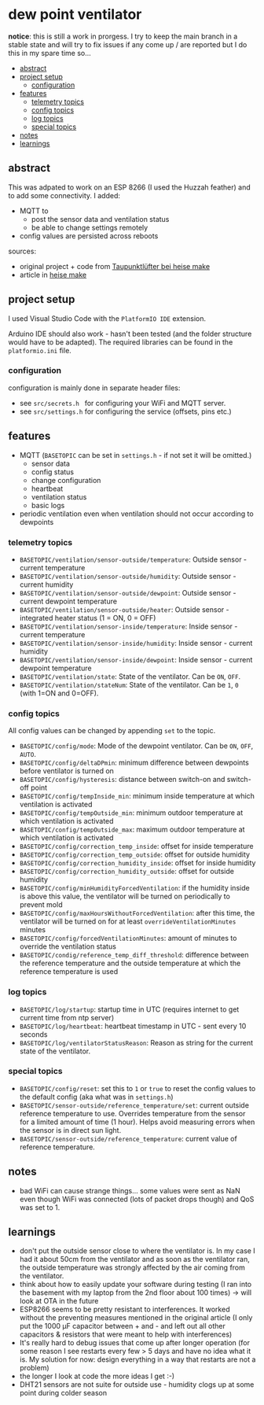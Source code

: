# dew point ventilator

**notice**: this is still a work in prorgess. I try to keep the main branch in a stable state and will try to fix issues if any come up / are reported but I do this in my spare time so...

- [abstract](#abstract)
- [project setup](#project-setup)
  - [configuration](#configuration)
- [features](#features)
  - [telemetry topics](#telemetry-topics)
  - [config topics](#config-topics)
  - [log topics](#log-topics)
  - [special topics](#special-topics)
- [notes](#notes)
- [learnings](#learnings)


## abstract

This was adpated to work on an ESP 8266 (I used the Huzzah feather) and to add some connectivity. I added:

- MQTT to 
  - post the sensor data and ventilation status
  - be able to change settings remotely
- config values are persisted across reboots

sources:

- original project + code from [Taupunktlüfter bei heise make](https://github.com/MakeMagazinDE/Taupunktluefter)
- article in [heise make](https://www.heise.de/select/make/2022/1/2135511212557842576)

## project setup

I used Visual Studio Code with the `PlatformIO IDE` extension.

Arduino IDE should also work - hasn't been tested (and the folder structure would have to be adapted). The required libraries can be found in the `platformio.ini` file.

### configuration

configuration is mainly done in separate header files:

- see `src/secrets.h ` for configuring your WiFi and MQTT server.
- see `src/settings.h` for configuring the service (offsets, pins etc.)

## features

- MQTT (`BASETOPIC` can be set in `settings.h` - if not set it will be omitted.)
  - sensor data
  - config status
  - change configuration
  - heartbeat
  - ventilation status
  - basic logs
- periodic ventilation even when ventilation should not occur according to dewpoints

### telemetry topics

- `BASETOPIC/ventilation/sensor-outside/temperature`: Outside sensor - current temperature
- `BASETOPIC/ventilation/sensor-outside/humidity`: Outside sensor - current humidity
- `BASETOPIC/ventilation/sensor-outside/dewpoint`: Outside sensor - current dewpoint temperature
- `BASETOPIC/ventilation/sensor-outside/heater`: Outside sensor - integrated heater status (1 = ON, 0 = OFF)
- `BASETOPIC/ventilation/sensor-inside/temperature`: Inside sensor - current temperature
- `BASETOPIC/ventilation/sensor-inside/humidity`: Inside sensor - current humidity
- `BASETOPIC/ventilation/sensor-inside/dewpoint`: Inside sensor - current dewpoint temperature
- `BASETOPIC/ventilation/state`: State of the ventilator. Can be `ON`, `OFF`.
- `BASETOPIC/ventilation/stateNum`: State of the ventilator. Can be `1`, `0` (with 1=ON and 0=OFF).

### config topics

All config values can be changed by appending `set` to the topic.

- `BASETOPIC/config/mode`: Mode of the dewpoint ventilator. Can be `ON`, `OFF`, `AUTO`.
- `BASETOPIC/config/deltaDPmin`: minimum difference between dewpoints before ventilator is turned on
- `BASETOPIC/config/hysteresis`: distance between switch-on and switch-off point
- `BASETOPIC/config/tempInside_min`: minimum inside temperature at which ventilation is activated
- `BASETOPIC/config/tempOutside_min`: minimum outdoor temperature at which ventilation is activated
- `BASETOPIC/config/tempOutside_max`: maximum outdoor temperature at which ventilation is activated
- `BASETOPIC/config/correction_temp_inside`: offset for inside temperature
- `BASETOPIC/config/correction_temp_outside`: offset for outside humidity
- `BASETOPIC/config/correction_humidity_inside`: offset for inside humidity
- `BASETOPIC/config/correction_humidity_outside`: offset for outside humidity
- `BASETOPIC/config/minHumidityForcedVentilation`:  if the humidity inside is above this value, the ventilator will be turned on periodically to prevent mold
- `BASETOPIC/config/maxHoursWithoutForcedVentilation`: after this time, the ventilator will be turned on for at least `overrideVentilationMinutes` minutes
- `BASETOPIC/config/forcedVentilationMinutes`: amount of minutes to override the ventilation status
- `BASETOPIC/condig/reference_temp_diff_threshold`: difference between the reference temperature and the outside temperature at which the reference temperature is used

### log topics

- `BASETOPIC/log/startup`: startup time in UTC (requires internet to get current time from ntp server)
- `BASETOPIC/log/heartbeat`: heartbeat timestamp in UTC - sent every 10 seconds
- `BASETOPIC/log/ventilatorStatusReason`: Reason as string for the current state of the ventilator.

### special topics

- `BASETOPIC/config/reset`: set this to `1` or `true` to reset the config values to the default config (aka what was in `settings.h`)
- `BASETOPIC/sensor-outside/reference_temperature/set`: current outside reference temperature to use. Overrides temperature from the sensor for a limited amount of time (1 hour). Helps avoid measuring errors when the sensor is in direct sun light.
- `BASETOPIC/sensor-outside/reference_temperature`: current value of reference temperature.

## notes

- bad WiFi can cause strange things... some values were sent as NaN even though WiFi was connected (lots of packet drops though) and QoS was set to 1.

## learnings

- don't put the outside sensor close to where the ventilator is. In my case I had it about 50cm from the ventilator and as soon as the ventilator ran, the outside temperature was strongly affected by the air coming from the ventilator.
- think about how to easily update your software during testing (I ran into the basement with my laptop from the 2nd floor about 100 times) -> will look at OTA in the future
- ESP8266 seems to be pretty resistant to interferences. It worked without the preventing measures mentioned in the original article (I only put the 1000 µF capacitor between + and - and left out all other capacitors & resistors that were meant to help with interferences)
- It's really hard to debug issues that come up after longer operation (for some reason I see restarts every few > 5 days and have no idea what it is. My solution for now: design everything in a way that restarts are not a problem)
- the longer I look at code the more ideas I get :-)
- DHT21 sensors are not suite for outside use - humidity clogs up at some point during colder season